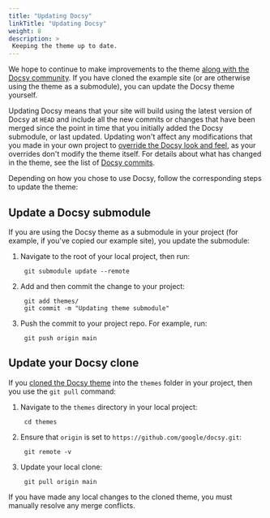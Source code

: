 ```yaml
---
title: "Updating Docsy"
linkTitle: "Updating Docsy"
weight: 8
description: >
 Keeping the theme up to date.
---
```


We hope to continue to make improvements to the theme [along with the Docsy community](/docs/contribution-guidelines/). 
If you have cloned the example site (or are otherwise using the theme as a submodule), you can update the Docsy theme
yourself. 

Updating Docsy means that your site will build using the latest version of Docsy at `HEAD` and include 
all the new commits or changes that have been merged since the point in time that you initially added the Docsy 
submodule, or last updated. Updating won't affect any modifications that you made in your own project to 
[override the Docsy look and feel](/docs/adding-content/lookandfeel/), as your overrides 
don't modify the theme itself. For details about what has changed in the theme, see the list of 
[Docsy commits](https://github.com/google/docsy/commits/main).

Depending on how you chose to use Docsy, follow the corresponding steps to update the theme:

## Update a Docsy submodule

If you are using the Docsy theme as a submodule in your project (for example, if you've copied our example site), you update the submodule:

1. Navigate to the root of your local project, then run:

        git submodule update --remote

    
1. Add and then commit the change to your project:

        git add themes/
        git commit -m "Updating theme submodule"


1. Push the commit to your project repo. For example, run:

        git push origin main

    
## Update your Docsy clone

If you [cloned the Docsy theme](/docs/getting-started/#cloning-the-docsy-theme-to-your-projects-themes-subdirectory) into
the `themes` folder in your project, then you use the `git pull` command:

1. Navigate to the `themes` directory in your local project:

        cd themes

1. Ensure that `origin` is set to `https://github.com/google/docsy.git`:

        git remote -v

1. Update your local clone:

        git pull origin main

If you have made any local changes to the cloned theme, you must manually resolve any merge conflicts.
